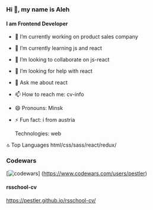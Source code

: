 ### Hi 👋, my name is Aleh
#### I am Frontend Developer

- 🔭 I’m currently working on product sales company
- 🌱 I’m currently learning  js and react
- 👯 I’m looking to collaborate on js-react
- 🤔 I’m looking for help with react
- 💬 Ask me about react
- 📫 How to reach me: cv-info
- 😄 Pronouns: Minsk
- ⚡ Fun fact: i from austria
  
  Technologies: web  

🔝 Top Languages
html/css/sass/react/redux/

### Codewars
[![codewars](https://www.codewars.com/users/pestler/badges/large)]
(https://www.codewars.com/users/pestler)
#### rsschool-cv
https://pestler.github.io/rsschool-cv/
